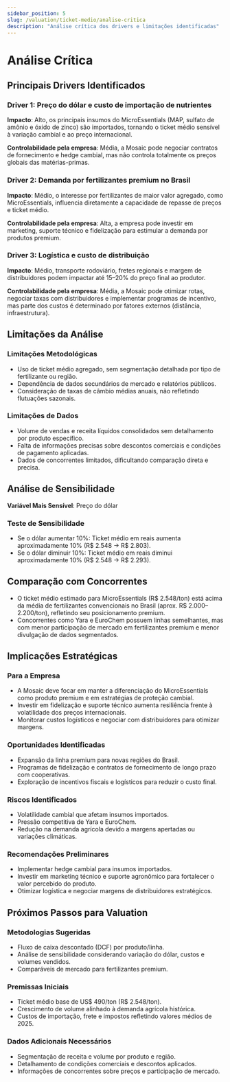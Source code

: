 ```yaml
---
sidebar_position: 5
slug: /valuation/ticket-medio/analise-critica
description: "Análise crítica dos drivers e limitações identificadas"
---
```


# Análise Crítica

## Principais Drivers Identificados

### Driver 1: Preço do dólar e custo de importação de nutrientes

**Impacto**: Alto, os principais insumos do MicroEssentials (MAP, sulfato de amônio e óxido de zinco) são importados, tornando o ticket médio sensível à variação cambial e ao preço internacional.

**Controlabilidade pela empresa**: Média, a Mosaic pode negociar contratos de fornecimento e hedge cambial, mas não controla totalmente os preços globais das matérias-primas.

### Driver 2: Demanda por fertilizantes premium no Brasil

**Impacto**: Médio, o interesse por fertilizantes de maior valor agregado, como MicroEssentials, influencia diretamente a capacidade de repasse de preços e ticket médio.

**Controlabilidade pela empresa**: Alta, a empresa pode investir em marketing, suporte técnico e fidelização para estimular a demanda por produtos premium.

### Driver 3: Logística e custo de distribuição

**Impacto**: Médio, transporte rodoviário, fretes regionais e margem de distribuidores podem impactar até 15–20% do preço final ao produtor.

**Controlabilidade pela empresa**: Média, a Mosaic pode otimizar rotas, negociar taxas com distribuidores e implementar programas de incentivo, mas parte dos custos é determinado por fatores externos (distância, infraestrutura).

## Limitações da Análise

### Limitações Metodológicas

- Uso de ticket médio agregado, sem segmentação detalhada por tipo de fertilizante ou região.  
- Dependência de dados secundários de mercado e relatórios públicos.  
- Consideração de taxas de câmbio médias anuais, não refletindo flutuações sazonais.

### Limitações de Dados

- Volume de vendas e receita líquidos consolidados sem detalhamento por produto específico.  
- Falta de informações precisas sobre descontos comerciais e condições de pagamento aplicadas.  
- Dados de concorrentes limitados, dificultando comparação direta e precisa.

## Análise de Sensibilidade

**Variável Mais Sensível**: Preço do dólar

### Teste de Sensibilidade

- Se o dólar aumentar 10%: Ticket médio em reais aumenta aproximadamente 10% (R$ 2.548 → R$ 2.803).  
- Se o dólar diminuir 10%: Ticket médio em reais diminui aproximadamente 10% (R$ 2.548 → R$ 2.293).

## Comparação com Concorrentes

- O ticket médio estimado para MicroEssentials (R$ 2.548/ton) está acima da média de fertilizantes convencionais no Brasil (aprox. R$ 2.000–2.200/ton), refletindo seu posicionamento premium.  
- Concorrentes como Yara e EuroChem possuem linhas semelhantes, mas com menor participação de mercado em fertilizantes premium e menor divulgação de dados segmentados.

## Implicações Estratégicas

### Para a Empresa

- A Mosaic deve focar em manter a diferenciação do MicroEssentials como produto premium e em estratégias de proteção cambial.  
- Investir em fidelização e suporte técnico aumenta resiliência frente à volatilidade dos preços internacionais.  
- Monitorar custos logísticos e negociar com distribuidores para otimizar margens.

### Oportunidades Identificadas

- Expansão da linha premium para novas regiões do Brasil.  
- Programas de fidelização e contratos de fornecimento de longo prazo com cooperativas.  
- Exploração de incentivos fiscais e logísticos para reduzir o custo final.

### Riscos Identificados

- Volatilidade cambial que afetam insumos importados.  
- Pressão competitiva de Yara e EuroChem.  
- Redução na demanda agrícola devido a margens apertadas ou variações climáticas.

### Recomendações Preliminares

- Implementar hedge cambial para insumos importados.  
- Investir em marketing técnico e suporte agronômico para fortalecer o valor percebido do produto.  
- Otimizar logística e negociar margens de distribuidores estratégicos.

## Próximos Passos para Valuation

### Metodologias Sugeridas

- Fluxo de caixa descontado (DCF) por produto/linha.  
- Análise de sensibilidade considerando variação do dólar, custos e volumes vendidos.  
- Comparáveis de mercado para fertilizantes premium.

### Premissas Iniciais

- Ticket médio base de US$ 490/ton (R$ 2.548/ton).  
- Crescimento de volume alinhado à demanda agrícola histórica.  
- Custos de importação, frete e impostos refletindo valores médios de 2025.

### Dados Adicionais Necessários

- Segmentação de receita e volume por produto e região.  
- Detalhamento de condições comerciais e descontos aplicados.  
- Informações de concorrentes sobre preços e participação de mercado.